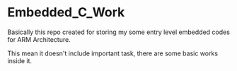 # Embedded_C_Work

Basically this repo created for storing my some entry level embedded codes for ARM Architecture. 

This mean it doesn't include important task, there are some basic works inside it.
